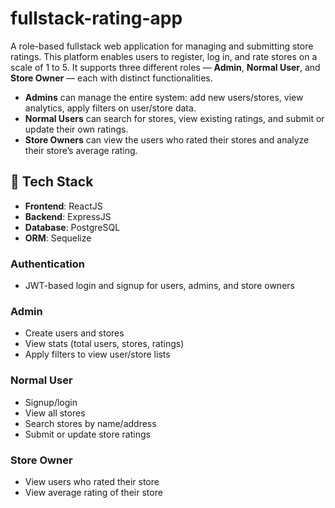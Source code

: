 # fullstack-rating-app
A role-based fullstack web application for managing and submitting store ratings.
This platform enables users to register, log in, and rate stores on a scale of 1 to 5. It supports three different roles — **Admin**, **Normal User**, and **Store Owner** — each with distinct functionalities.

- **Admins** can manage the entire system: add new users/stores, view analytics, apply filters on user/store data.
- **Normal Users** can search for stores, view existing ratings, and submit or update their own ratings.
- **Store Owners** can view the users who rated their stores and analyze their store’s average rating.

## 🔧 Tech Stack

- **Frontend**: ReactJS
- **Backend**: ExpressJS
- **Database**: PostgreSQL
- **ORM**: Sequelize

###  Authentication
- JWT-based login and signup for users, admins, and store owners

###  Admin
- Create users and stores
- View stats (total users, stores, ratings)
- Apply filters to view user/store lists

###  Normal User
- Signup/login
- View all stores
- Search stores by name/address
- Submit or update store ratings

###  Store Owner
- View users who rated their store
- View average rating of their store
